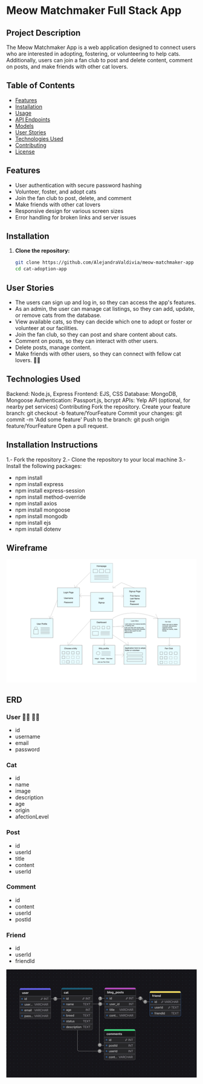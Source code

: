 # Meow Matchmaker Full Stack App

## Project Description

The Meow Matchmaker App is a web application designed to connect users who are interested in adopting, fostering, or volunteering to help cats. Additionally, users can join a fan club to post and delete content, comment on posts, and make friends with other cat lovers.

## Table of Contents

- [Features](#features)
- [Installation](#installation)
- [Usage](#usage)
- [API Endpoints](#api-endpoints)
- [Models](#models)
- [User Stories](#user-stories)
- [Technologies Used](#technologies-used)
- [Contributing](#contributing)
- [License](#license)

## Features

- User authentication with secure password hashing
- Volunteer, foster, and adopt cats
- Join the fan club to post, delete, and comment
- Make friends with other cat lovers
- Responsive design for various screen sizes
- Error handling for broken links and server issues

## Installation

1. **Clone the repository:**

   ```sh
   git clone https://github.com/AlejandraValdivia/meow-matchmaker-app
   cd cat-adoption-app
   ```

## User Stories

- The users can sign up and log in, so they can access the app's features.
- As an admin, the user can manage cat listings, so they can add, update, or remove cats from the database.
- View available cats, so they can decide which one to adopt or foster or volunteer at our facilities.
- Join the fan club, so they can post and share content about cats.
- Comment on posts, so they can interact with other users.
- Delete posts, manage content.
- Make friends with other users, so they can connect with fellow cat lovers. 🥰😻

## Technologies Used

Backend: Node.js, Express
Frontend: EJS, CSS
Database: MongoDB, Mongoose
Authentication: Passport.js, bcrypt
APIs: Yelp API (optional, for nearby pet services)
Contributing
Fork the repository.
Create your feature branch: git checkout -b feature/YourFeature
Commit your changes: git commit -m 'Add some feature'
Push to the branch: git push origin feature/YourFeature
Open a pull request.

## Installation Instructions
1.- Fork the repository
2.- Clone the repository to your local machine
3.- Install the following packages:
   - npm install
   - npm install express
   - npm install express-session
   - npm install method-override
   - npm install axios
   - npm install mongoose
   - npm install mongodb
   - npm install ejs
   - npm install dotenv
   



## Wireframe

![wireframe](public/assets/img/meow-app-blue-v2.jpg)

## ERD

### User 👧🏽 👦🏻

- id
- username
- email
- password

### Cat

- id
- name
- image
- description
- age
- origin
- afectionLevel


### Post

- id
- userId
- title
- content
- userId

### Comment

- id
- content
- userId
- postId

### Friend

- id
- userId
- friendId

![erd-diagram](public/assets/img/erd-meow-app.jpeg)
